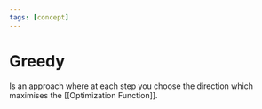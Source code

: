```yaml
---
tags: [concept]
---
```

# Greedy
Is an approach where at each step you choose the direction which maximises the [[Optimization Function]]. 